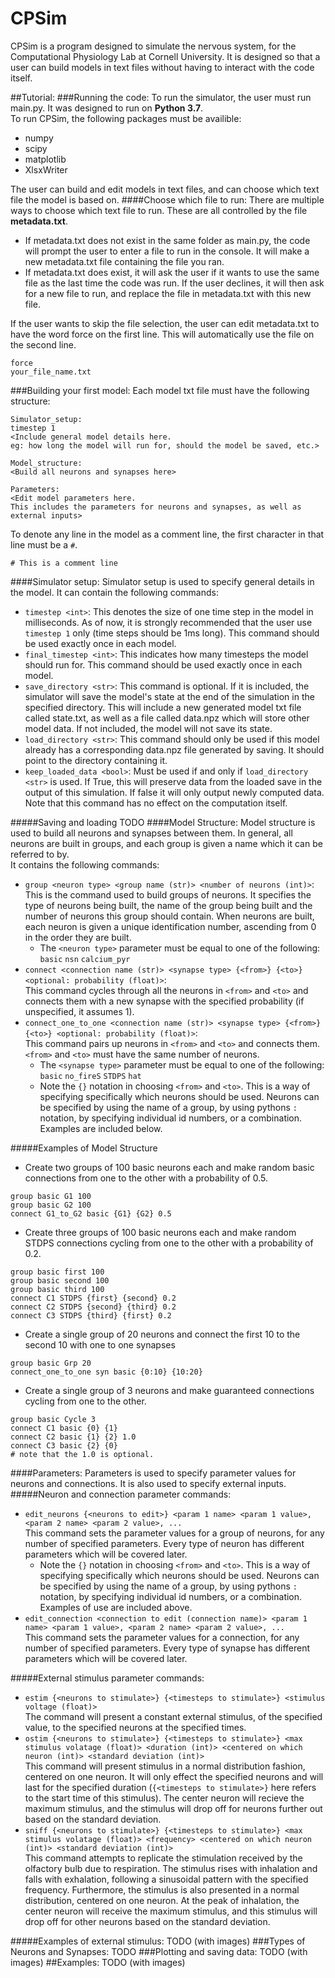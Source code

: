 # CPSim
CPSim is a program designed to simulate the nervous system, for the Computational Physiology Lab at Cornell University. It is designed so that a user can build models in text files without having to interact with the code itself. 

##Tutorial:
###Running the code:
To run the simulator, the user must run main.py. It was designed to run on **Python 3.7**.\
To run CPSim, the following packages must be availible:
 - numpy
 - scipy
 - matplotlib
 - XlsxWriter

The user can build and edit models in text files, and can choose which text file the model is based on. 
####Choose which file to run:
There are multiple ways to choose which text file to run. These are all controlled by the file **metadata.txt**.
 - If metadata.txt does not exist in the same folder as main.py, the code will prompt the user to enter a file to run in the console. It will make a new metadata.txt file containing the file you ran. 
 - If metadata.txt does exist, it will ask the user if it wants to use the same file as the last time the code was run. If the user declines, it will then ask for a new file to run, and replace the file in metadata.txt with this new file. 

If the user wants to skip the file selection, the user can edit metadata.txt to have the word force on the first line. This will automatically use the file on the second line.
```
force
your_file_name.txt
``` 
###Building your first model:
Each model txt file must have the following structure:
```
Simulator_setup:
timestep 1
<Include general model details here. 
eg: how long the model will run for, should the model be saved, etc.>

Model_structure:
<Build all neurons and synapses here>

Parameters:
<Edit model parameters here. 
This includes the parameters for neurons and synapses, as well as external inputs>
```
To denote any line in the model as a comment line, the first character in that line must be a `#`.
```
# This is a comment line
```

####Simulator setup:
Simulator setup is used to specify general details in the model. It can contain the following commands:
 - `timestep <int>`: This denotes the size of one time step in the model in milliseconds. As of now, it is strongly recommended that the user use `timestep 1` only (time steps should be 1ms long). This command should be used exactly once in each model.
 - `final_timestep <int>`: This indicates how many timesteps the model should run for. This command should be used exactly once in each model.
 - `save_directory <str>`: This command is optional. If it is included, the simulator will save the model's state at the end of the simulation in the specified directory. This will include a new generated model txt file called state.txt, as well as a file called data.npz which will store other model data. If not included, the model will not save its state.
 - `load_directory <str>`: This command should only be used if this model already has a corresponding data.npz file generated by saving. It should point to the directory containing it. 
 - `keep_loaded_data <bool>`: Must be used if and only if `load_directory <str>` is used. If True, this will preserve data from the loaded save in the output of this simulation. If false it will only output newly computed data. Note that this command has no effect on the computation itself.
 
#####Saving and loading
 TODO
####Model Structure:
Model structure is used to build all neurons and synapses between them. In general, all neurons are built in groups, and each group is given a name which it can be referred to by. \
It contains the following commands:
 - `group <neuron type> <group name (str)> <number of neurons (int)>`:  
 This is the command used to build groups of neurons. It specifies the type of neurons being built, the name of the group being built and the number of neurons this group should contain. When neurons are built, each neuron is given a unique identification number, ascending from 0 in the order they are built. 
   - The `<neuron type>` parameter must be equal to one of the following: `basic` `nsn` `calcium_pyr`
 - `connect <connection name (str)> <synapse type> {<from>} {<to>} <optional: probability (float)>`:\
 This command cycles through all the neurons in `<from>` and `<to>` and connects them with a new synapse with the specified probability (if unspecified, it assumes 1).
 - `connect_one_to_one <connection name (str)> <synapse type> {<from>} {<to>} <optional: probability (float)>`:\
 This command pairs up neurons in `<from>` and `<to>` and connects them. `<from>` and `<to>` must have the same number of neurons. 
   - The `<synapse type>` parameter must be equal to one of the following: `basic` `no_fireS` `STDPS` `hat`
   - Note the `{}` notation in choosing  `<from>` and `<to>`. This is a way of specifying specifically which neurons should be used. Neurons can be specified by using the name of a group, by using pythons `:` notation, by specifying individual id numbers, or a combination. Examples are included below. 
   
#####Examples of Model Structure
 - Create two groups of 100 basic neurons each and make random basic connections from one to the other with a probability of 0.5. 
 ```
group basic G1 100
group basic G2 100
connect G1_to_G2 basic {G1} {G2} 0.5
```
 - Create three groups of 100 basic neurons each and make random STDPS connections cycling from one to the other with a probability of 0.2. 
 ```
group basic first 100
group basic second 100
group basic third 100
connect C1 STDPS {first} {second} 0.2
connect C2 STDPS {second} {third} 0.2
connect C3 STDPS {third} {first} 0.2
```
 - Create a single group of 20 neurons and connect the first 10 to the second 10 with one to one synapses 
 ```
group basic Grp 20
connect_one_to_one syn basic {0:10} {10:20}
```
 - Create a single group of 3 neurons and make guaranteed connections cycling from one to the other. 
 ```
group basic Cycle 3
connect C1 basic {0} {1}
connect C2 basic {1} {2} 1.0
connect C3 basic {2} {0}
# note that the 1.0 is optional. 
```
####Parameters:
Parameters is used to specify parameter values for neurons and connections. It is also used to specify external inputs. 
#####Neuron and connection parameter commands:
 - `edit_neurons {<neurons to edit>} <param 1 name> <param 1 value>, <param 2 name> <param 2 value>, ...`\
 This command sets the parameter values for a group of neurons, for any number of specified parameters. Every type of neuron has different parameters which will be covered later. 
    - Note the `{}` notation in choosing  `<from>` and `<to>`. This is a way of specifying specifically which neurons should be used. Neurons can be specified by using the name of a group, by using pythons `:` notation, by specifying individual id numbers, or a combination. Examples of use are included above. 
 - `edit_connection <connection to edit (connection name)> <param 1 name> <param 1 value>, <param 2 name> <param 2 value>, ...`\
 This command sets the parameter values for a connection, for any number of specified parameters. Every type of synapse has different parameters which will be covered later. 

#####External stimulus parameter commands:
 - `estim {<neurons to stimulate>} {<timesteps to stimulate>} <stimulus voltage (float)>`\
 The command will present a constant external stimulus, of the specified value, to the specified neurons at the specified times. 
 - `ostim {<neurons to stimulate>} {<timesteps to stimulate>} <max stimulus volatage (float)> <duration (int)> <centered on which neuron (int)> <standard deviation (int)>`\
 This command will present stimulus in a normal distribution fashion, centered on one neuron. It will only effect the specified neurons and will last for the specified duration (`{<timesteps to stimulate>}` here refers to the start time of this stimulus). The center neuron will recieve the maximum stimulus, and the stimulus will drop off for neurons further out based on the standard deviation. 
 - `sniff {<neurons to stimulate>} {<timesteps to stimulate>} <max stimulus volatage (float)> <frequency> <centered on which neuron (int)> <standard deviation (int)>`\
 This command attempts to replicate the stimulation received by the olfactory bulb due to respiration. The stimulus rises with inhalation and falls with exhalation, following a sinusoidal pattern with the specified frequency. Furthermore, the stimulus is also presented in a normal distribution, centered on one neuron. At the peak of inhalation, the center neuron will receive the maximum stimulus, and this stimulus will drop off for other neurons based on the standard deviation. 
 
 #####Examples of external stimulus:
 TODO (with images)
 ###Types of Neurons and Synapses: 
 TODO
 ###Plotting and saving data:
 TODO (with images)
 ##Examples:
 TODO (with images)